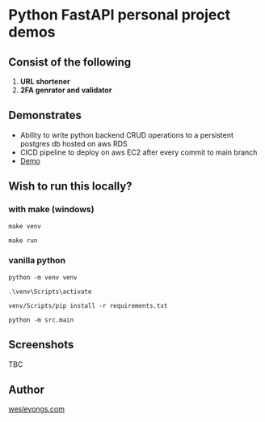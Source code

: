 # Python FastAPI personal project demos
## Consist of the following
1. <b>URL shortener</b>
2. <b>2FA genrator and validator</b>

## Demonstrates
- Ability to write python backend CRUD operations to a persistent postgres db hosted on aws RDS
- CICD pipeline to deploy on aws EC2 after every commit to main branch
- [Demo](http://ec2-18-140-244-94.ap-southeast-1.compute.amazonaws.com/docs)

## Wish to run this locally?
### with make (windows)
```
make venv
```
```
make run 
```

### vanilla python
``` 
python -m venv venv
```
``` 
.\venv\Scripts\activate
```
``` 
venv/Scripts/pip install -r requirements.txt
```
```
python -m src.main 
```

## Screenshots
TBC

## Author
[wesleyongs.com](https:wesleyongs.com)
